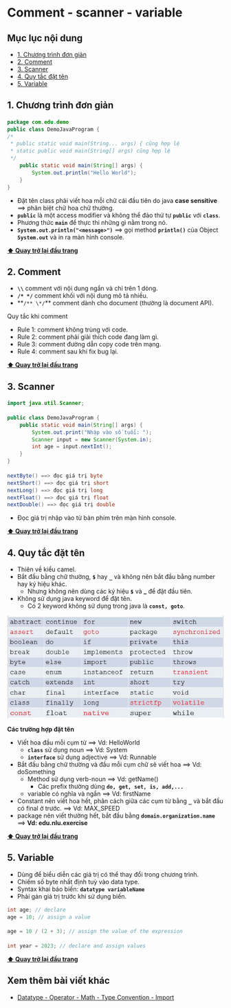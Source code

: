# Comment - scanner - variable

## Mục lục nội dung

- [1. Chương trình đơn giản](#1-chương-trình-đơn-giản)
- [2. Comment](#2-comment)
- [3. Scanner](#3-scanner)
- [4. Quy tắc đặt tên](#4-quy-tắc-đặt-tên)
- [5. Variable](#5-variable)

## 1. Chương trình đơn giản

```java
package com.edu.demo
public class DemoJavaProgram {
/*
 * public static void main(String... args) { cũng hợp lệ
 * static public void main(String[] args) cũng hợp lệ
 */
    public static void main(String[] args) {
        System.out.println("Hello World");
    }
}
```

- Đặt tên class phải viết hoa mỗi chữ cái đầu tiên do java **case sensitive** ==> phân biệt chữ hoa chữ thường.
- **`public`** là một access modifier và không thể đảo thứ tự **`public`** với **`class`**.
- Phương thức **`main`** để thực thi những gì nằm trong nó.
- **`System.out.println("<message>")`** ==> gọi method **`println()`** của Object **`System.out`** và in ra màn hình console.

**[⬆ Quay trở lại đầu trang](#mục-lục-nội-dung)**

## 2. Comment

- **`\\`** comment với nội dung ngắn và chỉ trên 1 dòng.
- **`/* */`** comment khối với nội dung mô tả nhiều.
- **`/** \*/`\*\* comment dành cho document (thường là document API).

Quy tắc khi comment

- Rule 1: comment không trùng với code.
- Rule 2: comment phải giải thích code đang làm gì.
- Rule 3: comment đường dẫn copy code trên mạng.
- Rule 4: comment sau khi fix bug lại.

**[⬆ Quay trở lại đầu trang](#mục-lục-nội-dung)**

## 3. Scanner

```java
import java.util.Scanner;

public class DemoJavaProgram {
    public static void main(String[] args) {
        System.out.print("Nhập vào số tuổi: ");
        Scanner input = new Scanner(System.in);
        int age = input.nextInt();
    }
}

nextByte() ==> đọc giá trị byte
nextShort() ==> đọc giá trị short
nextLong() ==> đọc giá trị long
nextFloat() ==> đọc giá trị float
nextDouble() ==> đọc giá trị double
```

- Đọc giá trị nhập vào từ bàn phím trên màn hình console.

**[⬆ Quay trở lại đầu trang](#mục-lục-nội-dung)**

## 4. Quy tắc đặt tên

- Thiên về kiểu camel.
- Bắt đầu bằng chữ thường, **`$`** hay **`_`** và không nên bắt đầu bằng number hay ký hiệu khác.
  - Nhưng không nên dùng các ký hiệu **`$`** và **\_** để đặt đầu tiên.
- Không sử dụng java keyword để đặt tên.
  - Có 2 keyword không sử dụng trong java là **`const, goto`**.

![keyword in java](/assets/keyword.jpg)

**Các trường hợp đặt tên**

- Viết hoa đầu mỗi cụm từ ==> Vd: HelloWorld
  - **`class`** sử dụng noun ==> Vd: System
  - **`interface`** sử dụng adjective ==> Vd: Runnable
- Bắt đầu bằng chữ thường và đầu mỗi cụm chữ sẽ viết hoa ==> Vd: doSomething
  - Method sử dụng verb-noun ==> Vd: getName() 
    - Các prefix thường dùng **`do, get, set, is, add,...`**
  - variable có nghĩa và ngắn ==> Vd: firstName
- Constant nên viết hoa hết, phân cách giữa các cụm từ bằng **`_`** và bắt đầu có final ở trước. ==> Vd: MAX_SPEED
- package nên viết thường hết, bắt đầu bằng **`domain.organization.name`** ==> **Vd: edu.nlu.exercise**

**[⬆ Quay trở lại đầu trang](#mục-lục-nội-dung)**

## 5. Variable

- Dùng để biểu diễn các giá trị có thể thay đổi trong chương trình.
- Chiếm số byte nhất định tuỳ vào data type.
- Syntax khai báo biến: **`datatype variableName`**
- Phải gán giá trị trước khi sử dụng biến.

```java
int age; // declare
age = 10; // assign a value

age = 10 / (2 + 3); // assign the value of the expression

int year = 2023; // declare and assign values
```

**[⬆ Quay trở lại đầu trang](#mục-lục-nội-dung)**

## Xem thêm bài viết khác

- [Datatype - Operator - Math - Type Convention - Import](day2.md)
